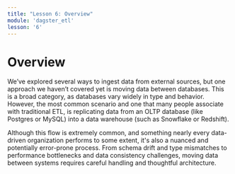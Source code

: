 ```yaml
---
title: "Lesson 6: Overview"
module: 'dagster_etl'
lesson: '6'
---
```


# Overview

We’ve explored several ways to ingest data from external sources, but one approach we haven’t covered yet is moving data between databases. This is a broad category, as databases vary widely in type and behavior. However, the most common scenario and one that many people associate with traditional ETL, is replicating data from an OLTP database (like Postgres or MySQL) into a data warehouse (such as Snowflake or Redshift).

Although this flow is extremely common, and something nearly every data-driven organization performs to some extent, it's also a nuanced and potentially error-prone process. From schema drift and type mismatches to performance bottlenecks and data consistency challenges, moving data between systems requires careful handling and thoughtful architecture.

